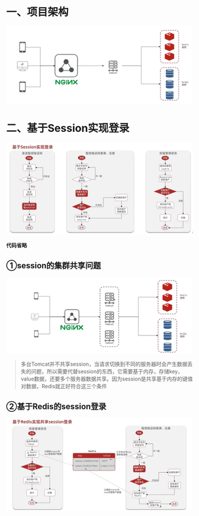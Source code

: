 # 一、项目架构

![](img/项目架构.jpg)

# 二、基于Session实现登录

![](img/基于Session实现登录.jpg)

**代码省略**

## ①session的集群共享问题

![](img/session的集群共享问题.jpg)

> 多台Tomcat并不共享session，当请求切换到不同的服务器时会产生数据丢失的问题，所以需要代替session的东西，它需要基于内存，存储key，value数据，还要多个服务器数据共享。因为session是共享基于内存的键值对数据，Redis就正好符合这三个条件



## ②基于Redis的session登录

![](img/基于Reids实现session登录.jpg)